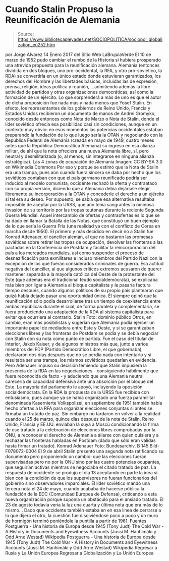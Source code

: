 # Cuando Stalin Propuso la Reunificación de Alemania

> Source: https://www.bibliotecapleyades.net/SOCIOPOLITICA/sociopol_globalization_eu252.htm

por Jorge Alvarez 14 Enero 2017
del Sitio Web LaBrujulaVerde
El 10 de marzo de 1952
pudo cambiar el rumbo de la Historia
si hubiera prosperado una atrevida propuesta
para la reunificación alemana.
Alemania (entonces dividida en dos bloques, uno pro-occidental, la RFA, y otro pro-soviético, la RDA) se convertiría en un único estado donde estuvieran garantizados,
los derechos del Hombre y las libertades básicas, incluidas las de expresión, prensa, religión, ideas política y reunión,
...admitiendo además la libre actividad de partidos y otras organizaciones democráticas, así como la formación de un ejército. Lo que sorprenderá a más de uno es que el autor de dicha proposición fue nada más y nada menos que Yosef Stalin. En efecto, los representantes de los gobiernos de Reino Unido, Francia y Estados Unidos recibieron un documento de manos de Andrei Gromyko, conocido desde entonces como Nota de Marzo o Nota de Stalin, donde el líder soviético ofrecía esa posibilidad casi sin condiciones, aunque en un contexto muy obvio:
en esos momentos las potencias occidentales estaban preparando la fundación de lo que luego sería la OTAN y negociando con la República Federal de Alemania (creada en mayo de 1949, cuatro meses antes que la República Democrática Alemana) su ingreso en esa alianza militar, de ahí que la nota ofreciera una nueva Alemania libre, sí, pero neutral y desmilitarizada (o, al menos, sin integrarse en ninguna alianza estratégica).
Las 4 zonas de ocupación de Alemania
Imagen: CC BY-SA 3.0
en Wikimedia Commons
Por eso y porque se estimó que la Nota de Stalin era una trampa, pues aún cuando fuera sincera se daba por hecho que los soviéticos contaban con que el país germano reunificado podría ser inducido al modelo comunista, occidente rechazó la oferta y contraatacó con su propia versión, diciendo que a Alemania debía dejársele elegir libremente su incorporación a la OTAN y concederle el derecho a un ejército si tal era su deseo. Por supuesto, se sabía que esa alternativa resultaba imposible de aceptar por la URSS, que aún tenía sangrantes la ominosa invasión de su territorio por las tropas teutonas durante la reciente Segunda Guerra Mundial.
Aquel intercambio de ofertas y contraofertas es lo que se ha dado en llamar la Batalla de las Notas, que constituyó un buen ejemplo de lo que sería la Guerra Fría (una realidad ya con el conflicto de Corea en marcha desde 1950). El primero y más decidido en decir no a Stalin fue Konrad Adenauer, el canciller alemán, al que no bastaron las promesas soviéticas sobre retirar las tropas de ocupación, devolver las fronteras a las pactadas en la Conferencia de Postdam y facilitar la reincorporación del país a los mercados mundiales, así como suspender el proceso de desnazificación para exmilitares e incluso miembros del Partido Nazi con la excepción de los que fueran considerados criminales de guerra. Esa actitud negativa del canciller, al que algunos críticos extremos acusaron de querer mantener separada a la mayoría católica del Oeste de la protestante del Este (que además era el tradicional feudo socialdemócrata), se explicaba más bien por ligar a Alemania al bloque capitalista y le pasaría factura tiempo después, cuando algunos políticos de su propio país plantearon que quizá había dejado pasar una oportunidad única.
Él siempre opinó que la reunificación sólo podía desarrollarse tras un tiempo de coexistencia entre ambas repúblicas durante el cual, de forma paralela y complementaria, se fuera produciendo una adaptación de la RDA al sistema capitalista para evitar que ocurriera al contrario.
Stalin
Foto: dominio público
Otros, en cambio, eran más posibilistas y sugerían que Alemania podía ejercer un importante papel de mediadora entre Este y Oeste, y si se garantizaban elecciones libres y las fronteras de Postdam se podía y se debía negociar con Stalin con su nota como punto de partida. Fue el caso del titular de Interior, Jakob Kaiser, y de algunos ministros más que, junto a varios miembros del FDP (Partido Democrático Libre, el que gobernaba), declararon dos días después que no se perdía nada con intentarlo y si resultaba ser una trampa, los mismos soviéticos quedarían en evidencia. Pero Adenauer impuso su decisión temiendo que Stalin impusiera la presencia de la RDA en las negociaciones - consiguiendo hábilmente que fuera reconocida de facto - y aduciendo que una Alemania neutral carecería de capacidad defensiva ante una absorción por el bloque del Este.
La mayoría del parlamento le apoyó, incluyendo la oposición socialdemócrata. En la RDA la propuesta de la URSS fue recibida con entusiasmo, pues aunque ya se había organizado una fuerza paramilitar denominada Kasernierte Volkspolizei, en septiembre de 1951 también había hecho ofertas a la RFA para organizar elecciones conjuntas si antes se firmaba un tratado de paz. Sin embargo no tardaron en volver a la realidad cuando el 25 de marzo, quince días después de la nota de Stalin, Reino Unido, Francia y EE.UU. enviaban la suya a Moscú condicionando la firma de ese tratado a la celebración de elecciones libres comprobadas por la ONU, a reconocer el derecho de Alemania a aliarse con quien quisiera y a rechazar las fronteras habladas en Postdam (dado que sólo eran válidas hasta firmar un tratado).
Konrad Adenauer
Foto: Bundesarchiv, B 145 Bild-F078072-0004
El 9 de abril Stalin presentó una segunda nota ratificando su documento pero proponiendo un cambio: que las elecciones fueran supervisadas pero no por la ONU sino por las cuatro potencias ocupantes, que seguirían activas mientras se negociaba el citado tratado de paz. La respuesta de occidente se produjo el día 13 aceptando en parte la idea si bien con la condición de que los supervisores no fueran funcionarios del gobierno sino observadores imparciales.
El líder soviético mandó una tercera nota el 24 de mayo, cuando acababa de hacerse pública la fundación de la EDC (Comunidad Europea de Defensa), criticando a esta nueva organización porque suponía un obstáculo para el ansiado tratado. El 23 de agosto todavía vería la luz una cuarta y última nota que era más de lo mismo...
Dado que occidente también estaba en en esa línea de cerrarse a lo que dijera el otro, la cuestión fue disolviéndose poco a poco y un muro de hormigón terminó poniéndole la puntilla a partir de 1961.
Fuentes
Postguerra - Una historia de Europa desde 1945 (Tony Judt) The Cold War - A History in Documents and Eyewitness Accounts (Jussi M. Hanhimäki y Odd Arne Westad) Wikipedia
Postguerra - Una historia de Europa desde 1945 (Tony Judt)
The Cold War - A History in Documents and Eyewitness Accounts (Jussi M. Hanhimäki y Odd Arne Westad)
Wikipedia
Regresar a Rusia y La Unión Europea
Regresar a Globalización y La Unión Europea
